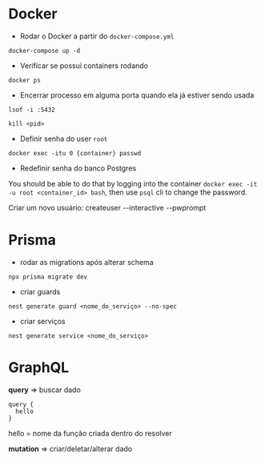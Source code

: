 # Docker

- Rodar o Docker a partir do `docker-compose.yml`

`docker-compose up -d`

- Verificar se possui containers rodando

`docker ps`

- Encerrar processo em alguma porta quando ela já estiver sendo usada

`lsof -i :5432`

`kill <pid>`

- Definir senha do user `root`

`docker exec -itu 0 {container} passwd`

- Redefinir senha do banco Postgres

You should be able to do that by logging into the container `docker exec -it -u root <container_id> bash`, then use `psql` cli to change the password.

Criar um novo usuário: createuser --interactive --pwprompt

# Prisma

- rodar as migrations após alterar schema

`npx prisma migrate dev`

- criar guards

`nest generate guard <nome_do_serviço> --no-spec`

- criar serviços

`nest generate service <nome_do_serviço>`

# GraphQL

**query** => buscar dado

```
query {
  hello
}
```

hello = nome da função criada dentro do resolver

**mutation** => criar/deletar/alterar dado

